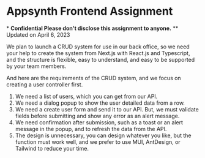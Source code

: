 # Appsynth Frontend Assignment 
\* **Confidential Please don't disclose this assignment to anyone.**
\*\* Updated on April 6, 2023

We plan to launch a CRUD system for use in our back office, so we need your help to create the system from Next.js with React.js and Typescript, and the structure is flexible, easy to understand, and easy to be supported by your team members.

And here are the requirements of the CRUD system, and we focus on creating a user controller first.
1. We need a list of users, which you can get from our API.
2. We need a dialog popup to show the user detailed data from a row.
3. We need a create user form and send it to our API. But, we must validate fields before submitting and show any error as an alert message.
4. We need confirmation after submission, such as a toast or an alert message in the popup, and to refresh the data from the API.
5. The design is unnecessary, you can design whatever you like, but the function must work well, and we prefer to use MUI, AntDesign, or Tailwind to reduce your time.
